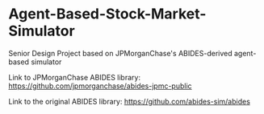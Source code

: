 # Agent-Based-Stock-Market-Simulator
Senior Design Project based on JPMorganChase's ABIDES-derived agent-based simulator

Link to JPMorganChase ABIDES library: https://github.com/jpmorganchase/abides-jpmc-public 

Link to the original ABIDES library:  https://github.com/abides-sim/abides 

